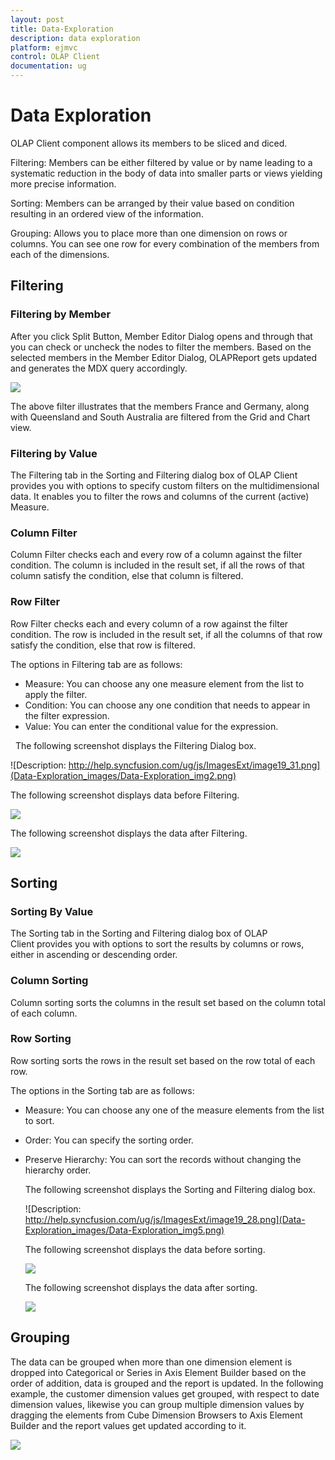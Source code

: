 ```yaml
---
layout: post
title: Data-Exploration
description: data exploration
platform: ejmvc
control: OLAP Client
documentation: ug
---
```


# Data Exploration

OLAP Client component allows its members to be sliced and diced. 

Filtering: Members can be either filtered by value or by name leading to a systematic reduction in the body of data into smaller parts or views yielding more precise information.

Sorting: Members can be arranged by their value based on condition resulting in an ordered view of the information. 

Grouping: Allows you to place more than one dimension on rows or columns. You can see one row for every combination of the members from each of the dimensions. 

## Filtering 

### Filtering by Member

After you click Split Button, Member Editor Dialog opens and through that you can check or uncheck the nodes to filter the members. Based on the selected members in the Member Editor Dialog, OLAPReport gets updated and generates the MDX query accordingly.  

![](Data-Exploration_images/Data-Exploration_img1.png)

The above filter illustrates that the members France and Germany, along with Queensland and South Australia are filtered from the Grid and Chart view.  

### Filtering by Value

The Filtering tab in the Sorting and Filtering dialog box of OLAP Client provides you with options to specify custom filters on the multidimensional data. It enables you to filter the rows and columns of the current (active) Measure. 

### Column Filter

Column Filter checks each and every row of a column against the filter condition. The column is included in the result set, if all the rows of that column satisfy the condition, else that column is filtered.

### Row Filter

Row Filter checks each and every column of a row against the filter condition. The row is included in the result set, if all the columns of that row satisfy the condition, else that row is filtered.

The options in Filtering tab are as follows:

* Measure: You can choose any one measure element from the list to apply the filter.
* Condition: You can choose any one condition that needs to appear in the filter expression.
* Value: You can enter the conditional value for the expression.

  The following screenshot displays the Filtering Dialog box.

  ![Description: http://help.syncfusion.com/ug/js/ImagesExt/image19_31.png](Data-Exploration_images/Data-Exploration_img2.png)

  The following screenshot displays data before Filtering.

  ![](Data-Exploration_images/Data-Exploration_img3.png)

  The following screenshot displays the data after Filtering.
  
  ![](Data-Exploration_images/Data-Exploration_img4.png)

## Sorting

### Sorting By Value

The Sorting tab in the Sorting and Filtering dialog box of OLAP Client provides you with options to sort the results by columns or rows, either in ascending or descending order.

### Column Sorting

Column sorting sorts the columns in the result set based on the column total of each column.

### Row Sorting

Row sorting sorts the rows in the result set based on the row total of each row.

The options in the Sorting tab are as follows: 

* Measure: You can choose any one of the measure elements from the list to sort.
* Order: You can specify the sorting order.
* Preserve Hierarchy: You can sort the records without changing the hierarchy order.

  The following screenshot displays the Sorting and Filtering dialog box.
  
  ![Description: http://help.syncfusion.com/ug/js/ImagesExt/image19_28.png](Data-Exploration_images/Data-Exploration_img5.png)

  The following screenshot displays the data before sorting.
  
  ![](Data-Exploration_images/Data-Exploration_img6.png)

  The following screenshot displays the data after sorting.

  ![](Data-Exploration_images/Data-Exploration_img7.png)

## Grouping

The data can be grouped when more than one dimension element is dropped into Categorical or Series in Axis Element Builder based on the order of addition, data is grouped and the report is updated. In the following example, the customer dimension values get grouped, with respect to date dimension values, likewise you can group multiple dimension values by dragging the elements from Cube Dimension Browsers to Axis Element Builder and the report values get updated according to it.

![](Data-Exploration_images/Data-Exploration_img8.png)
